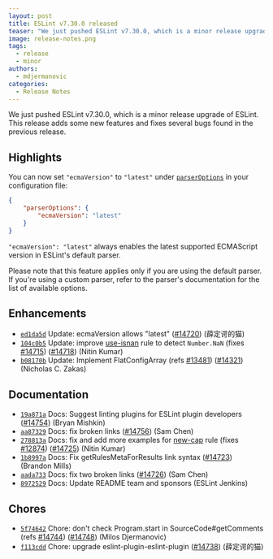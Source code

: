 ```yaml
---
layout: post
title: ESLint v7.30.0 released
teaser: "We just pushed ESLint v7.30.0, which is a minor release upgrade of ESLint. This release adds some new features and fixes several bugs found in the previous release."
image: release-notes.png
tags:
  - release
  - minor
authors:
  - mdjermanovic
categories:
  - Release Notes
---
```


We just pushed ESLint v7.30.0, which is a minor release upgrade of ESLint. This release adds some new features and fixes several bugs found in the previous release.


## Highlights

You can now set `"ecmaVersion"` to `"latest"` under [`parserOptions`](/docs/user-guide/configuring/language-options#specifying-parser-options) in your configuration file:

```json
{
    "parserOptions": {
        "ecmaVersion": "latest"
    }
}
```

`"ecmaVersion": "latest"` always enables the latest supported ECMAScript version in ESLint's default parser.

Please note that this feature applies only if you are using the default parser. If you're using a custom parser, refer to the parser's documentation for the list of available options.







## Enhancements


* [`ed1da5d`](https://github.com/eslint/eslint/commit/ed1da5d96af2587b7211854e45cf8657ef808710) Update: ecmaVersion allows "latest" ([#14720](https://github.com/eslint/eslint/issues/14720)) (薛定谔的猫)
* [`104c0b5`](https://github.com/eslint/eslint/commit/104c0b592f203d315a108d311c58375357e40b24) Update: improve [use-isnan](/docs/rules/use-isnan) rule to detect `Number.NaN` (fixes [#14715](https://github.com/eslint/eslint/issues/14715)) ([#14718](https://github.com/eslint/eslint/issues/14718)) (Nitin Kumar)
* [`b08170b`](https://github.com/eslint/eslint/commit/b08170b92beb22db6ec612ebdfff930f9e0582ab) Update: Implement FlatConfigArray (refs [#13481](https://github.com/eslint/eslint/issues/13481)) ([#14321](https://github.com/eslint/eslint/issues/14321)) (Nicholas C. Zakas)






## Documentation


* [`19a871a`](https://github.com/eslint/eslint/commit/19a871a35ae9997ce352624b1081c96c54b73a9f) Docs: Suggest linting plugins for ESLint plugin developers ([#14754](https://github.com/eslint/eslint/issues/14754)) (Bryan Mishkin)
* [`aa87329`](https://github.com/eslint/eslint/commit/aa87329d919f569404ca573b439934552006572f) Docs: fix broken links ([#14756](https://github.com/eslint/eslint/issues/14756)) (Sam Chen)
* [`278813a`](https://github.com/eslint/eslint/commit/278813a6e759f6b5512ac64c7530c9c51732e692) Docs: fix and add more examples for [new-cap](/docs/rules/new-cap) rule (fixes [#12874](https://github.com/eslint/eslint/issues/12874)) ([#14725](https://github.com/eslint/eslint/issues/14725)) (Nitin Kumar)
* [`1b8997a`](https://github.com/eslint/eslint/commit/1b8997ab63781f4ebf87e3269400b2ef4c7d2973) Docs: Fix getRulesMetaForResults link syntax ([#14723](https://github.com/eslint/eslint/issues/14723)) (Brandon Mills)
* [`aada733`](https://github.com/eslint/eslint/commit/aada733d2aee830aa32cccb9828cd72db4ccd6bd) Docs: fix two broken links ([#14726](https://github.com/eslint/eslint/issues/14726)) (Sam Chen)
* [`8972529`](https://github.com/eslint/eslint/commit/8972529f82d13bd04059ee8852b4ebb9b5350962) Docs: Update README team and sponsors (ESLint Jenkins)








## Chores


* [`5f74642`](https://github.com/eslint/eslint/commit/5f746420700d457b92dd86659de588d272937b79) Chore: don't check Program.start in SourceCode#getComments (refs [#14744](https://github.com/eslint/eslint/issues/14744)) ([#14748](https://github.com/eslint/eslint/issues/14748)) (Milos Djermanovic)
* [`f113cdd`](https://github.com/eslint/eslint/commit/f113cdd872257d72bbd66d95e4eaf13623323b24) Chore: upgrade eslint-plugin-eslint-plugin ([#14738](https://github.com/eslint/eslint/issues/14738)) (薛定谔的猫)


